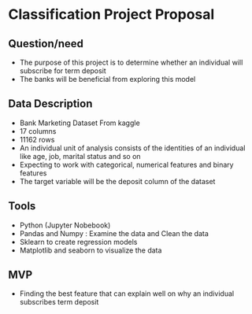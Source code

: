 # Classification Project Proposal
## Question/need
- The purpose of this project is to determine whether an individual will subscribe for term deposit
- The banks will be beneficial from exploring this model

## Data Description 
- Bank Marketing Dataset From kaggle
- 17 columns 
- 11162 rows
- An individual unit of analysis consists of the identities of an individual like age, job, marital status and so on
- Expecting to work with categorical, numerical features and binary features
- The target variable will be the deposit column of the dataset

## Tools
- Python (Jupyter Nobebook)
- Pandas and Numpy : Examine the data and Clean the data
- Sklearn to create regression models
- Matplotlib and seaborn to visualize the data

## MVP 
- Finding the best feature that can explain well on why an individual subscribes term deposit
